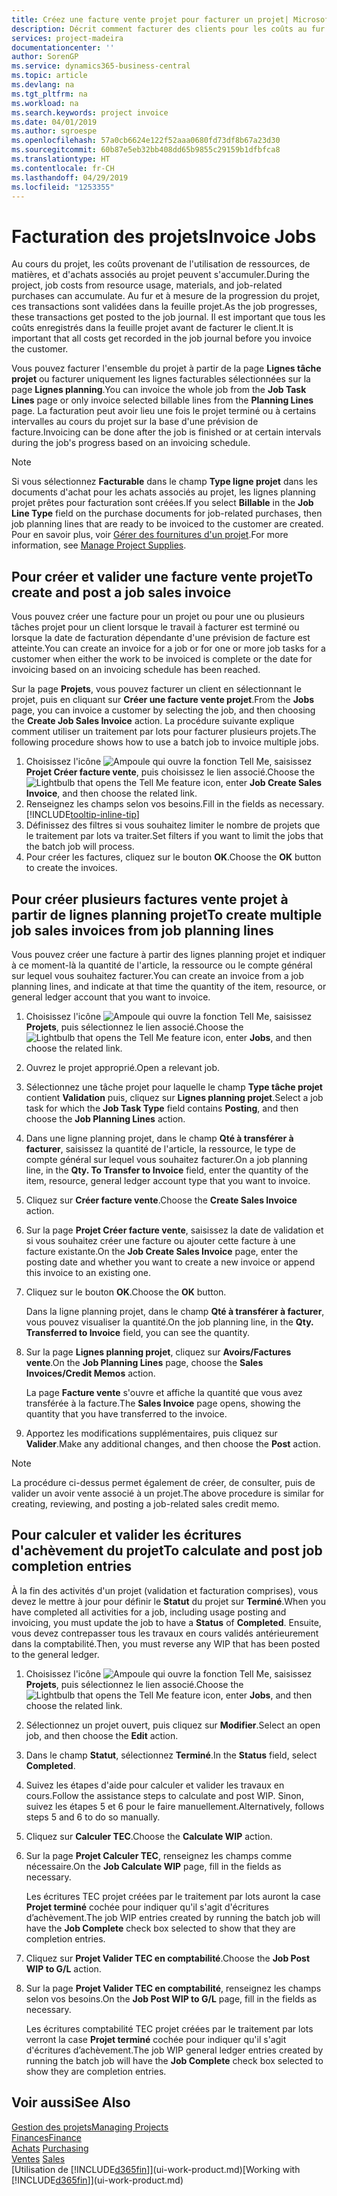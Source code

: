 ```yaml
---
title: Créez une facture vente projet pour facturer un projet| Microsoft Docs
description: Décrit comment facturer des clients pour les coûts au fur et à mesure de l'avancée du projet.
services: project-madeira
documentationcenter: ''
author: SorenGP
ms.service: dynamics365-business-central
ms.topic: article
ms.devlang: na
ms.tgt_pltfrm: na
ms.workload: na
ms.search.keywords: project invoice
ms.date: 04/01/2019
ms.author: sgroespe
ms.openlocfilehash: 57a0cb6624e122f52aaa0680fd73df8b67a23d30
ms.sourcegitcommit: 60b87e5eb32bb408dd65b9855c29159b1dfbfca8
ms.translationtype: HT
ms.contentlocale: fr-CH
ms.lasthandoff: 04/29/2019
ms.locfileid: "1253355"
---
```

# <a name="invoice-jobs"></a><span data-ttu-id="adc90-103">Facturation des projets</span><span class="sxs-lookup"><span data-stu-id="adc90-103">Invoice Jobs</span></span>
<span data-ttu-id="adc90-104">Au cours du projet, les coûts provenant de l'utilisation de ressources, de matières, et d'achats associés au projet peuvent s'accumuler.</span><span class="sxs-lookup"><span data-stu-id="adc90-104">During the project, job costs from resource usage, materials, and job-related purchases can accumulate.</span></span> <span data-ttu-id="adc90-105">Au fur et à mesure de la progression du projet, ces transactions sont validées dans la feuille projet.</span><span class="sxs-lookup"><span data-stu-id="adc90-105">As the job progresses, these transactions get posted to the job journal.</span></span> <span data-ttu-id="adc90-106">Il est important que tous les coûts enregistrés dans la feuille projet avant de facturer le client.</span><span class="sxs-lookup"><span data-stu-id="adc90-106">It is important that all costs get recorded in the job journal before you invoice the customer.</span></span>

<span data-ttu-id="adc90-107">Vous pouvez facturer l'ensemble du projet à partir de la page **Lignes tâche projet** ou facturer uniquement les lignes facturables sélectionnées sur la page **Lignes planning**.</span><span class="sxs-lookup"><span data-stu-id="adc90-107">You can invoice the whole job from the **Job Task Lines** page or only invoice selected billable lines from the **Planning Lines** page.</span></span> <span data-ttu-id="adc90-108">La facturation peut avoir lieu une fois le projet terminé ou à certains intervalles au cours du projet sur la base d'une prévision de facture.</span><span class="sxs-lookup"><span data-stu-id="adc90-108">Invoicing can be done after the job is finished or at certain intervals during the job's progress based on an invoicing schedule.</span></span>

> [!NOTE]  
>   <span data-ttu-id="adc90-109">Si vous sélectionnez **Facturable** dans le champ **Type ligne projet** dans les documents d'achat pour les achats associés au projet, les lignes planning projet prêtes pour facturation sont créées.</span><span class="sxs-lookup"><span data-stu-id="adc90-109">If you select **Billable** in the **Job Line Type** field on the purchase documents for job-related purchases, then job planning lines that are ready to be invoiced to the customer are created.</span></span> <span data-ttu-id="adc90-110">Pour en savoir plus, voir [Gérer des fournitures d'un projet](projects-how-manage-project-supplies.md).</span><span class="sxs-lookup"><span data-stu-id="adc90-110">For more information, see [Manage Project Supplies](projects-how-manage-project-supplies.md).</span></span>

## <a name="to-create-and-post-a-job-sales-invoice"></a><span data-ttu-id="adc90-111">Pour créer et valider une facture vente projet</span><span class="sxs-lookup"><span data-stu-id="adc90-111">To create and post a job sales invoice</span></span>
<span data-ttu-id="adc90-112">Vous pouvez créer une facture pour un projet ou pour une ou plusieurs tâches projet pour un client lorsque le travail à facturer est terminé ou lorsque la date de facturation dépendante d'une prévision de facture est atteinte.</span><span class="sxs-lookup"><span data-stu-id="adc90-112">You can create an invoice for a job or for one or more job tasks for a customer when either the work to be invoiced is complete or the date for invoicing based on an invoicing schedule has been reached.</span></span>

<span data-ttu-id="adc90-113">Sur la page **Projets**, vous pouvez facturer un client en sélectionnant le projet, puis en cliquant sur **Créer une facture vente projet**.</span><span class="sxs-lookup"><span data-stu-id="adc90-113">From the **Jobs** page, you can invoice a customer by selecting the job, and then choosing the **Create Job Sales Invoice** action.</span></span> <span data-ttu-id="adc90-114">La procédure suivante explique comment utiliser un traitement par lots pour facturer plusieurs projets.</span><span class="sxs-lookup"><span data-stu-id="adc90-114">The following procedure shows how to use a batch job to invoice multiple jobs.</span></span>  

1. <span data-ttu-id="adc90-115">Choisissez l'icône ![Ampoule qui ouvre la fonction Tell Me](media/ui-search/search_small.png "Dites-moi ce que vous voulez faire"), saisissez **Projet Créer facture vente**, puis choisissez le lien associé.</span><span class="sxs-lookup"><span data-stu-id="adc90-115">Choose the ![Lightbulb that opens the Tell Me feature](media/ui-search/search_small.png "Tell me what you want to do") icon, enter **Job Create Sales Invoice**, and then choose the related link.</span></span>  
2. <span data-ttu-id="adc90-116">Renseignez les champs selon vos besoins.</span><span class="sxs-lookup"><span data-stu-id="adc90-116">Fill in the fields as necessary.</span></span> [!INCLUDE[tooltip-inline-tip](includes/tooltip-inline-tip_md.md)]
3. <span data-ttu-id="adc90-117">Définissez des filtres si vous souhaitez limiter le nombre de projets que le traitement par lots va traiter.</span><span class="sxs-lookup"><span data-stu-id="adc90-117">Set filters if you want to limit the jobs that the batch job will process.</span></span>
4. <span data-ttu-id="adc90-118">Pour créer les factures, cliquez sur le bouton **OK**.</span><span class="sxs-lookup"><span data-stu-id="adc90-118">Choose the **OK** button to create the invoices.</span></span>  

## <a name="to-create-multiple-job-sales-invoices-from-job-planning-lines"></a><span data-ttu-id="adc90-119">Pour créer plusieurs factures vente projet à partir de lignes planning projet</span><span class="sxs-lookup"><span data-stu-id="adc90-119">To create multiple job sales invoices from job planning lines</span></span>
<span data-ttu-id="adc90-120">Vous pouvez créer une facture à partir des lignes planning projet et indiquer à ce moment-là la quantité de l'article, la ressource ou le compte général sur lequel vous souhaitez facturer.</span><span class="sxs-lookup"><span data-stu-id="adc90-120">You can create an invoice from a job planning lines, and indicate at that time the quantity of the item, resource, or general ledger account that you want to invoice.</span></span>

1. <span data-ttu-id="adc90-121">Choisissez l'icône ![Ampoule qui ouvre la fonction Tell Me](media/ui-search/search_small.png "Dites-moi ce que vous voulez faire"), saisissez **Projets**, puis sélectionnez le lien associé.</span><span class="sxs-lookup"><span data-stu-id="adc90-121">Choose the ![Lightbulb that opens the Tell Me feature](media/ui-search/search_small.png "Tell me what you want to do") icon, enter **Jobs**, and then choose the related link.</span></span>
2. <span data-ttu-id="adc90-122">Ouvrez le projet approprié.</span><span class="sxs-lookup"><span data-stu-id="adc90-122">Open a relevant job.</span></span>
3. <span data-ttu-id="adc90-123">Sélectionnez une tâche projet pour laquelle le champ **Type tâche projet** contient **Validation** puis, cliquez sur **Lignes planning projet**.</span><span class="sxs-lookup"><span data-stu-id="adc90-123">Select a job task for which the **Job Task Type** field contains **Posting**, and then choose the **Job Planning Lines** action.</span></span>  
4. <span data-ttu-id="adc90-124">Dans une ligne planning projet, dans le champ **Qté à transférer à facturer**, saisissez la quantité de l'article, la ressource, le type de compte général sur lequel vous souhaitez facturer.</span><span class="sxs-lookup"><span data-stu-id="adc90-124">On a job planning line, in the **Qty. To Transfer to Invoice** field, enter the quantity of the item, resource, general ledger account type that you want to invoice.</span></span>  
5. <span data-ttu-id="adc90-125">Cliquez sur **Créer facture vente**.</span><span class="sxs-lookup"><span data-stu-id="adc90-125">Choose the **Create Sales Invoice** action.</span></span>
6. <span data-ttu-id="adc90-126">Sur la page **Projet Créer facture vente**, saisissez la date de validation et si vous souhaitez créer une facture ou ajouter cette facture à une facture existante.</span><span class="sxs-lookup"><span data-stu-id="adc90-126">On the **Job Create Sales Invoice** page, enter the posting date and whether you want to create a new invoice or append this invoice to an existing one.</span></span>
7. <span data-ttu-id="adc90-127">Cliquez sur le bouton **OK**.</span><span class="sxs-lookup"><span data-stu-id="adc90-127">Choose the **OK** button.</span></span>  

    <span data-ttu-id="adc90-128">Dans la ligne planning projet, dans le champ **Qté à transférer à facturer**, vous pouvez visualiser la quantité.</span><span class="sxs-lookup"><span data-stu-id="adc90-128">On the job planning line, in the **Qty. Transferred to Invoice** field, you can see the quantity.</span></span>
8. <span data-ttu-id="adc90-129">Sur la page **Lignes planning projet**, cliquez sur **Avoirs/Factures vente**.</span><span class="sxs-lookup"><span data-stu-id="adc90-129">On the **Job Planning Lines** page, choose the **Sales Invoices/Credit Memos** action.</span></span>

    <span data-ttu-id="adc90-130">La page **Facture vente** s'ouvre et affiche la quantité que vous avez transférée à la facture.</span><span class="sxs-lookup"><span data-stu-id="adc90-130">The **Sales Invoice** page opens, showing the quantity that you have transferred to the invoice.</span></span>  
9. <span data-ttu-id="adc90-131">Apportez les modifications supplémentaires, puis cliquez sur **Valider**.</span><span class="sxs-lookup"><span data-stu-id="adc90-131">Make any additional changes, and then choose the **Post** action.</span></span>

> [!NOTE]  
>   <span data-ttu-id="adc90-132">La procédure ci-dessus permet également de créer, de consulter, puis de valider un avoir vente associé à un projet.</span><span class="sxs-lookup"><span data-stu-id="adc90-132">The above procedure is similar for creating, reviewing, and posting a job-related sales credit memo.</span></span>

## <a name="to-calculate-and-post-job-completion-entries"></a><span data-ttu-id="adc90-133">Pour calculer et valider les écritures d'achèvement du projet</span><span class="sxs-lookup"><span data-stu-id="adc90-133">To calculate and post job completion entries</span></span>
<span data-ttu-id="adc90-134">À la fin des activités d'un projet (validation et facturation comprises), vous devez le mettre à jour pour définir le **Statut** du projet sur **Terminé**.</span><span class="sxs-lookup"><span data-stu-id="adc90-134">When you have completed all activities for a job, including usage posting and invoicing, you must update the job to have a **Status** of **Completed**.</span></span> <span data-ttu-id="adc90-135">Ensuite, vous devez contrepasser tous les travaux en cours validés antérieurement dans la comptabilité.</span><span class="sxs-lookup"><span data-stu-id="adc90-135">Then, you must reverse any WIP that has been posted to the general ledger.</span></span>

1. <span data-ttu-id="adc90-136">Choisissez l'icône ![Ampoule qui ouvre la fonction Tell Me](media/ui-search/search_small.png "Dites-moi ce que vous voulez faire"), saisissez **Projets**, puis sélectionnez le lien associé.</span><span class="sxs-lookup"><span data-stu-id="adc90-136">Choose the ![Lightbulb that opens the Tell Me feature](media/ui-search/search_small.png "Tell me what you want to do") icon, enter **Jobs**, and then choose the related link.</span></span>  
2. <span data-ttu-id="adc90-137">Sélectionnez un projet ouvert, puis cliquez sur **Modifier**.</span><span class="sxs-lookup"><span data-stu-id="adc90-137">Select an open job, and then choose the **Edit** action.</span></span>
3. <span data-ttu-id="adc90-138">Dans le champ **Statut**, sélectionnez **Terminé**.</span><span class="sxs-lookup"><span data-stu-id="adc90-138">In the **Status** field, select **Completed**.</span></span>
4. <span data-ttu-id="adc90-139">Suivez les étapes d'aide pour calculer et valider les travaux en cours.</span><span class="sxs-lookup"><span data-stu-id="adc90-139">Follow the assistance steps to calculate and post WIP.</span></span> <span data-ttu-id="adc90-140">Sinon, suivez les étapes 5 et 6 pour le faire manuellement.</span><span class="sxs-lookup"><span data-stu-id="adc90-140">Alternatively, follows steps 5 and 6 to do so manually.</span></span>  
5. <span data-ttu-id="adc90-141">Cliquez sur **Calculer TEC**.</span><span class="sxs-lookup"><span data-stu-id="adc90-141">Choose the **Calculate WIP** action.</span></span>
6. <span data-ttu-id="adc90-142">Sur la page **Projet Calculer TEC**, renseignez les champs comme nécessaire.</span><span class="sxs-lookup"><span data-stu-id="adc90-142">On the **Job Calculate WIP** page, fill in the fields as necessary.</span></span>  

     <span data-ttu-id="adc90-143">Les écritures TEC projet créées par le traitement par lots auront la case **Projet terminé** cochée pour indiquer qu'il s'agit d'écritures d’achèvement.</span><span class="sxs-lookup"><span data-stu-id="adc90-143">The job WIP entries created by running the batch job will have the **Job Complete** check box selected to show that they are completion entries.</span></span>  
7. <span data-ttu-id="adc90-144">Cliquez sur **Projet Valider TEC en comptabilité**.</span><span class="sxs-lookup"><span data-stu-id="adc90-144">Choose the **Job Post WIP to G/L** action.</span></span>
8. <span data-ttu-id="adc90-145">Sur la page **Projet Valider TEC en comptabilité**, renseignez les champs selon vos besoins.</span><span class="sxs-lookup"><span data-stu-id="adc90-145">On the **Job Post WIP to G/L** page, fill in the fields as necessary.</span></span>  

     <span data-ttu-id="adc90-146">Les écritures comptabilité TEC projet créées par le traitement par lots verront la case **Projet terminé** cochée pour indiquer qu'il s'agit d'écritures d’achèvement.</span><span class="sxs-lookup"><span data-stu-id="adc90-146">The job WIP general ledger entries created by running the batch job will have the **Job Complete** check box selected to show they are completion entries.</span></span>

## <a name="see-also"></a><span data-ttu-id="adc90-147">Voir aussi</span><span class="sxs-lookup"><span data-stu-id="adc90-147">See Also</span></span>
[<span data-ttu-id="adc90-148">Gestion des projets</span><span class="sxs-lookup"><span data-stu-id="adc90-148">Managing Projects</span></span>](projects-manage-projects.md)  
[<span data-ttu-id="adc90-149">Finances</span><span class="sxs-lookup"><span data-stu-id="adc90-149">Finance</span></span>](finance.md)  
<span data-ttu-id="adc90-150">[Achats](purchasing-manage-purchasing.md)       </span><span class="sxs-lookup"><span data-stu-id="adc90-150">[Purchasing](purchasing-manage-purchasing.md)       </span></span>  
<span data-ttu-id="adc90-151">[Ventes](sales-manage-sales.md)    </span><span class="sxs-lookup"><span data-stu-id="adc90-151">[Sales](sales-manage-sales.md)    </span></span>  
<span data-ttu-id="adc90-152">[Utilisation de [!INCLUDE[d365fin](includes/d365fin_md.md)]](ui-work-product.md)</span><span class="sxs-lookup"><span data-stu-id="adc90-152">[Working with [!INCLUDE[d365fin](includes/d365fin_md.md)]](ui-work-product.md)</span></span>  
